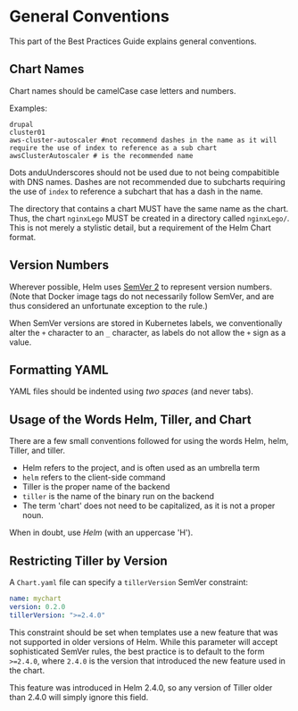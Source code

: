 # General Conventions

This part of the Best Practices Guide explains general conventions.

## Chart Names

Chart names should be camelCase case letters and numbers.

Examples:

```
drupal
cluster01
aws-cluster-autoscaler #not recommend dashes in the name as it will require the use of index to reference as a sub chart
awsClusterAutoscaler # is the recommended name
```

Dots anduUnderscores should not be used due to not being compabitible with DNS names.  Dashes are not recommended due to subcharts requiring the use of `index` to reference a subchart that has a dash in the name.

The directory that contains a chart MUST have the same name as the chart. Thus, the chart `nginxLego` MUST be created in a directory called `nginxLego/`. This is not merely a stylistic detail, but a requirement of the Helm Chart format.

## Version Numbers

Wherever possible, Helm uses [SemVer 2](http://semver.org) to represent version numbers. (Note that Docker image tags do not necessarily follow SemVer, and are thus considered an unfortunate exception to the rule.)

When SemVer versions are stored in Kubernetes labels, we conventionally alter the `+` character to an `_` character, as labels do not allow the `+` sign as a value.

## Formatting YAML

YAML files should be indented using _two spaces_ (and never tabs).

## Usage of the Words Helm, Tiller, and Chart

There are a few small conventions followed for using the words Helm, helm, Tiller, and tiller.

- Helm refers to the project, and is often used as an umbrella term
- `helm` refers to the client-side command
- Tiller is the proper name of the backend
- `tiller` is the name of the binary run on the backend
- The term 'chart' does not need to be capitalized, as it is not a proper noun.

When in doubt, use _Helm_ (with an uppercase 'H').

## Restricting Tiller by Version

A `Chart.yaml` file can specify a `tillerVersion` SemVer constraint:

```yaml
name: mychart
version: 0.2.0
tillerVersion: ">=2.4.0"
```

This constraint should be set when templates use a new feature that was not
supported in older versions of Helm. While this parameter will accept sophisticated
SemVer rules, the best practice is to default to the form `>=2.4.0`, where `2.4.0`
is the version that introduced the new feature used in the chart.

This feature was introduced in Helm 2.4.0, so any version of Tiller older than
2.4.0 will simply ignore this field.

